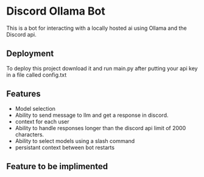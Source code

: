 # Discord Ollama Bot    

This is a bot for interacting with a locally hosted ai using Ollama and the Discord api.


## Deployment

To deploy this project download it and run main.py after putting your api key in a file called config.txt


## Features

- Model selection
- Ability to send message to llm and get a response in discord.
- context for each user
- Ability to handle responses longer than the discord api limit of 2000 characters.
- Ability to select models using a slash command
- persistant context between bot restarts

## Feature to be implimented




